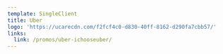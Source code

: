 ```yaml
---
template: SingleClient
title: Uber
logo: 'https://ucarecdn.com/f2fcf4c0-d830-40ff-8162-d290fa7cbb57/'
links:
  link: /promos/uber-ichooseuber/
---
```

